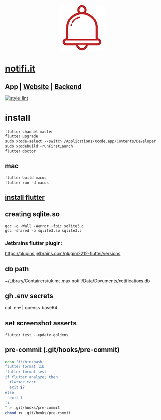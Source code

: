 <p align="center"><img height="150px" src="https://github.com/maxisme/notifi/raw/master/notifi/images/bell.png"></p>

# [notifi.it](https://notifi.it/)

## App | [Website](https://github.com/maxisme/notifi.it) | [Backend](https://github.com/maxisme/notifi-backend)
[![style: lint](https://img.shields.io/badge/style-lint-4BC0F5.svg)](https://pub.dev/packages/lint)
# install
```
flutter channel master
flutter upgrade
sudo xcode-select --switch /Applications/Xcode.app/Contents/Developer
sudo xcodebuild -runFirstLaunch
flutter doctor
```
## mac
```
flutter build macos
flutter run -d macos
```

## [install flutter](https://flutter.dev/docs/get-started/install)

## creating sqlite.so
```
gcc -c -Wall -Werror -fpic sqlite3.c
gcc -shared -o sqlite3.so sqlite3.o
```

### Jetbrains flutter plugin:
https://plugins.jetbrains.com/plugin/9212-flutter/versions

## db path 
~/Library/Containers/uk.me.max.notifi/Data/Documents/notifications.db

## gh .env secrets
cat .env | openssl base64

## set screenshot asserts
```
flutter test --update-goldens
```

## pre-commit (.git/hooks/pre-commit)
```bash
echo "#!/bin/bash
flutter format lib
flutter format test
if flutter analyze; then
  flutter test
  exit $?
else
  exit 1
fi
" > .git/hooks/pre-commit
chmod +x .git/hooks/pre-commit
```
